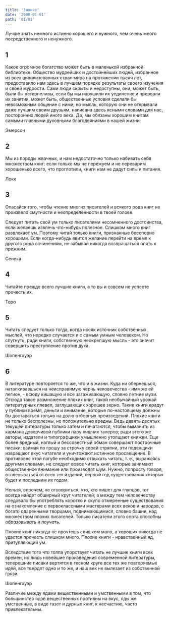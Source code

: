 ```yaml
---
title: 'Знание'
date: '2000-01-01'
path: '01/01'
---
```


Лучше знать немного истинно хорошего и нужного, чем очень много посредственного и ненужного.
<!-- {.intro} -->

## 1

Какое огромное богатство может быть в маленькой избранной библиотеке. Общество мудрейших и достойнейших людей, избранное из всех цивилизованных стран мира на протяжении тысяч лет, предоставило нам здесь в лучшем порядке результаты своего изучения и своей мудрости. Сами люди скрыты и недоступны, они, может быть, были бы нетерпеливы, если бы мы нарушили их уединение и прервали их занятия, может быть, общественные условия сделали бы невозможным общение с ними, но мысль, которую они не открывали даже лучшим своим друзьям, написана здесь ясными словами для нас, посторонних людей иного века. Да, мы обязаны хорошим книгам самыми главными духовными благодеяниями в нашей жизни.

Эмерсон
<!-- {.source} -->

## 2

Мы из породы жвачных, и нам недостаточно только набивать себя множеством книг: если только мы не пережуем и не переварим хорошенько всего, что проглотили, книги нам не дадут силы и питания.

Локк
<!-- {.source} -->

## 3

Опасайся того, чтобы чтение многих писателей и всякого рода книг не произвело смутности и неопределенности в твоей голове.

Следует питать свой ум только писателями несомненного достоинства, если желаешь извлечь что-нибудь полезное. Слишком много книг развлекает ум. Поэтому читай только книги, признанные бесспорно хорошими. Если когда-нибудь явится желание перейти на время к другого рода сочинениям, не забывай никогда возвращаться опять к прежним.

Сенека
<!-- {.source} -->

## 4

Читайте прежде всего лучшие книги, а то вы и совсем не успеете прочесть их.

Торо
<!-- {.source} -->

## 5

Читать следует только тогда, когда иссяк источник собственных мыслей, что нередко случается и с самым умным человеком. Но спугнуть, ради книги, собственную неокрепшую мысль - это значит совершить преступление против духа.

Шопенгауэр
<!-- {.source} -->

## 6

В литературе повторяется то же, что и в жизни. Куда ни обернешься, наталкиваешься на неисправимую чернь человечества - имя же ей легион, - всюду кишащую и все загаживающую, словно летние мухи. Отсюда такое размножение плохих книг, такой необычайный урожай литературных плевел, заглушающих хорошее зерно. Такие книги крадут у публики время, деньги и внимание, которые по-настоящему должны бы доставаться только на долю отборных произведений. Плохие книги не только бесполезны, но положительно вредны. Ведь девять десятых текущей литературы только затем и печатаются, чтобы выманить из кармана доверчивой публики пару лишних талеров; ради этого же авторы, издатели и типографщики умышленно утолщают книжки. Еще более вредный, наглый и бессовестный обман совершают построчные писаки: взимая по грошу за строчку своей стряпни, эти поденщики извращают вкус читателя и уничтожают истинное просвещение. В противовес этой пагубе необходимо отвыкать читать, т. е., выражаясь другими словами, не следует вовсе читать книг, которые занимают общественное внимание или производят шум. Нужно, попросту говоря, отплевываться от всех тех изданий, первый год существования которых будет и последним их годом.

Нельзя, впрочем, не оговориться, что, кто пишет для глупцов, тот всегда найдет обширный круг читателей; а между тем человечеству следовало бы употреблять коротко и скупо отмеренные существования на ознакомление с первоклассными мастерами всех веков и народов, с богато одаренными творцами, поднимающимися, словно башни, над множеством плохих писателей. Только писатели этого сорта способны *образовывать и поучать*.

Плохих книг никогда не прочтешь слишком мало, а хороших никогда не удастся прочесть слишком много. Плохие книги - нравственный яд, притупляющий ум.

Вследствие того что толпа упорствует читать не лучшие книги всех времен, но лишь новейшие произведения современной литературы, теперешние писаки вертятся в тесном круге все тех же повторяемых идей, все твердят одно и то же, и наш век не вылезает из собственной грязи.

Шопенгауэр
<!-- {.source} -->

Различие между ядами вещественными и умственными в том, что большинство ядов вещественных противны на вкус, яды же умственные, в виде газет и дурных книг, к несчастию, часто привлекательны.
<!-- {.conclusion} -->